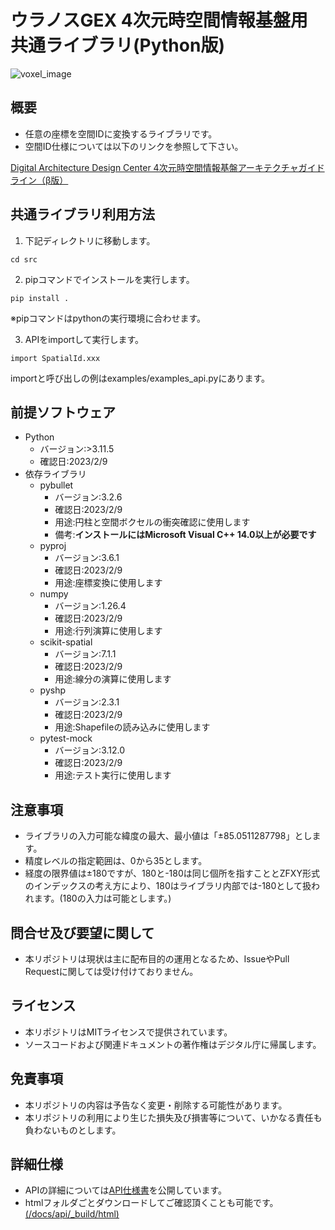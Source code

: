 # ウラノスGEX 4次元時空間情報基盤用 共通ライブラリ(Python版)
![voxel_image](voxel_image.png)

## 概要
- 任意の座標を空間IDに変換するライブラリです。
- 空間ID仕様については以下のリンクを参照して下さい。
<!--[Digital Architecture Design Center 4次元時空間情報基盤 ガイドライン](https://www.ipa.go.jp/digital/architecture/project/autonomousmobilerobot/3dspatial_guideline.html)-->
<p><a href="https://www.ipa.go.jp/digital/architecture/project/autonomousmobilerobot/3dspatial_guideline.html" target="_blank">Digital Architecture Design Center 4次元時空間情報基盤アーキテクチャガイドライン（β版）</a></p>

## 共通ライブラリ利用方法
1. 下記ディレクトリに移動します。
```
cd src
```
2. pipコマンドでインストールを実行します。
```
pip install .
```
※pipコマンドはpythonの実行環境に合わせます。

3. APIをimportして実行します。
```
import SpatialId.xxx
```
importと呼び出しの例はexamples/examples_api.pyにあります。

## 前提ソフトウェア
- Python
  - バージョン:&gt;3.11.5
  - 確認日:2023/2/9
- 依存ライブラリ
    - pybullet  
        - バージョン:3.2.6
        - 確認日:2023/2/9
        - 用途:円柱と空間ボクセルの衝突確認に使用します
        - 備考:**インストールにはMicrosoft Visual C++ 14.0以上が必要です**
    - pyproj
        - バージョン:3.6.1
        - 確認日:2023/2/9
        - 用途:座標変換に使用します
    - numpy  
        - バージョン:1.26.4 
        - 確認日:2023/2/9
        - 用途:行列演算に使用します
    - scikit-spatial  
        - バージョン:7.1.1
        - 確認日:2023/2/9
        - 用途:線分の演算に使用します
    - pyshp
        - バージョン:2.3.1
        - 確認日:2023/2/9
        - 用途:Shapefileの読み込みに使用します
    - pytest-mock
        - バージョン:3.12.0
        - 確認日:2023/2/9
        - 用途:テスト実行に使用します

## 注意事項
* ライブラリの入力可能な緯度の最大、最小値は「±85.0511287798」とします。
* 精度レベルの指定範囲は、0から35とします。
* 経度の限界値は±180ですが、180と-180は同じ個所を指すこととZFXY形式のインデックスの考え方により、180はライブラリ内部では-180として扱われます。(180の入力は可能とします。)

## 問合せ及び要望に関して
- 本リポジトリは現状は主に配布目的の運用となるため、IssueやPull Requestに関しては受け付けておりません。

## ライセンス
- 本リポジトリはMITライセンスで提供されています。
- ソースコードおよび関連ドキュメントの著作権はデジタル庁に帰属します。

## 免責事項
- 本リポジトリの内容は予告なく変更・削除する可能性があります。
- 本リポジトリの利用により生じた損失及び損害等について、いかなる責任も負わないものとします。

## 詳細仕様
- APIの詳細については[API仕様書](https://ouranos-gex.github.io/ouranos-gex-lib-for-Python/docs/api/_build/html/)を公開しています。
- htmlフォルダごとダウンロードしてご確認頂くことも可能です。[(/docs/api/_build/html)](/docs/api/_build/html)
